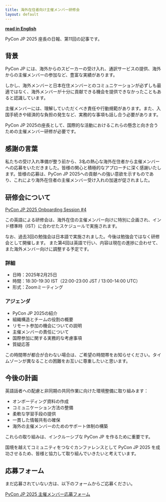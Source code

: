 ```yaml
---
title: 海外在住者向け主催メンバー研修会
layout: default
---
```


[**read in English**](https://pyconjp-2025-chair.nishimotz.com/2025/02/16/english-onboarding-en.html)

PyCon JP 2025 座長の日報、第11回の記事です。

## 背景

PyCon JP には、海外からのスピーカーの受け入れ、通訳サービスの提供、海外からの主催メンバーの参加など、豊富な実績があります。

しかし、海外メンバーと日本在住メンバーとのコミュニケーションが必ずしも最適ではなく、海外メンバーが十分に貢献できる機会を提供できなかったこともあると認識しています。

主催メンバーには、理解していただくべき責任や行動規範があります。また、入国手続きや経済的な負担の発生など、実務的な事項も話し合う必要があります。

PyCon JP 2025の座長として、国際的な活動におけるこれらの懸念と向き合うための主催メンバー研修が必要です。

## 感謝の言葉

私たちの受け入れ準備が整う前から、3名の熱心な海外在住者から主催メンバーへの応募をいただきました。皆様の関心と積極的なアプローチに深く感謝いたします。皆様の応募は、PyCon JP 2025への貢献への強い意欲を示すものであり、これにより海外在住者の主催メンバー受け入れの加速が促されました。

## 研修会について

[PyCon JP 2025 Onboarding Session #4](https://pyconjp-staff.connpass.com/event/346270/)

この英語による研修会は、海外在住の主催メンバー向けに特別に企画され、インド標準時（IST）に合わせたスケジュールで実施されます。

なお、過去3回の勉強会は日本語で実施されました。今後は勉強会ではなく研修会として開催します。
また第4回は英語で行い、内容は現在の進捗に合わせて、また海外メンバー向けに調整する予定です。

### 詳細

- 日時：2025年2月25日
- 時間：18:30-19:30 IST（22:00-23:00 JST / 13:00-14:00 UTC）
- 形式：Zoomミーティング

### アジェンダ

- PyCon JP 2025の紹介
- 組織構造とチームの役割の概要
- リモート参加の機会についての説明
- 主催メンバーの責任について
- 国際参加に関する実務的な考慮事項
- 質疑応答

この時間帯が都合が合わない場合は、ご希望の時間帯をお知らせください。タイムゾーンが異なることの困難をお互いに尊重したいと思います。

## 今後の計画

英語話者への配慮と非同期の共同作業に向けた環境整備に取り組みます：

- オンボーディング資料の作成
- コミュニケーション方法の整備
- 柔軟な学習手段の提供
- 一貫した情報共有の確保
- 海外の主催メンバーのためのサポート体制の構築

これらの取り組みは、インクルーシブな PyCon JP を作るために重要です。

国境を越えてコミュニティをつなぐカンファレンスとして PyCon JP 2025 を成功させるため、皆様と協力して取り組んでいきたいと考えています。

## 応募フォーム

まだ応募されていない方は、以下のフォームからご応募ください。

[PyCon JP 2025 主催メンバー応募フォーム](https://forms.gle/7irqYKhZVj7AY7LfA)
